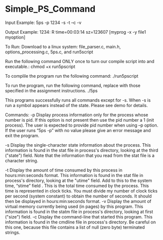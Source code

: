 # Simple_PS_Command

Input Example:
5ps -p 1234 -s -t –c -v

Output Example:
1234: R time=00:03:14 sz=123607 [myprog -x -y file1 myoption]


To Run:
Download to a linux system: file_parser.c, main.h, options_processing.c, 5ps.c, and run5script

Run the following command ONLY once to turn our compile script into and executable.:
chmod +x run5pscript

To complile the program run the following command:
./run5pscript

To run the program, run the following command, replace <commands> with those specified in the assignment instructions.
./5ps <commands>


This programs successfully runs all commands except for -s.
When -s is run a symbol appears instead of the state. Please see demo for details.



Commands:
-p <pid>
Display process information only for the process whose number is pid. If this option is
not present then use the pid number a 1 (init process). The user is expected to provide pid
number when using –p option. If the user runs “5ps -p” with no value please give an
error message and exit the program.
  
-s
Display the single-character state information about the process. This information is
found in the stat file in process's directory, looking at the third ("state") field. Note that
the information that you read from the stat file is a character string. 

-t
Display the amount of time consumed by this process in hours:min:seconds format. This
information is found in the stat file in process's directory, looking at the "utime" field.
Add to this to the system time, “stime” field . This is the total time consumed by the
process. This time is represented in clock ticks. You must divide my number of clock
ticks per second (system constant) to obtain the number of seconds. It should then be
displayed in hours:min:seconds format. 
-v
Display the amount of virtual memory currently being used (in pages) by this program.
This information is found in the statm file in process's directory, looking at first ("size")
field. 
-c
Display the command-line that started this program. This information is found in the
cmdline file in process's directory. Be careful on this one, because this file contains a list
of null (zero byte) terminated strings. 


